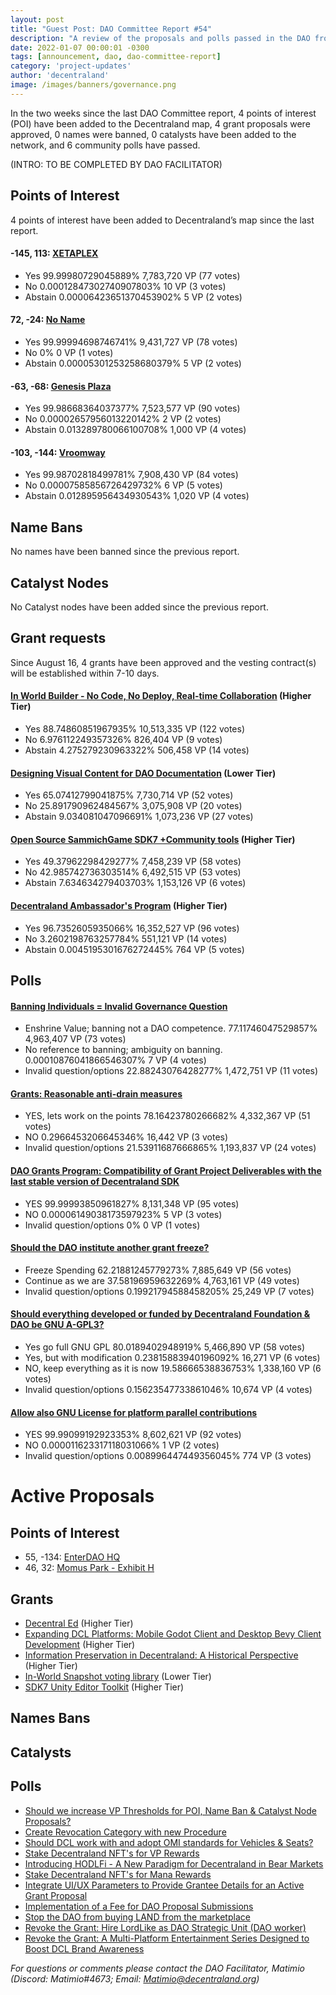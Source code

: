 ```yaml
---
layout: post
title: "Guest Post: DAO Committee Report #54"
description: "A review of the proposals and polls passed in the DAO from August 16 through August 31".
date: 2022-01-07 00:00:01 -0300
tags: [announcement, dao, dao-committee-report]
category: 'project-updates'
author: 'decentraland'
image: /images/banners/governance.png
---
```


In the two weeks since the last DAO Committee report, 4 points of interest (POI) have been added to the Decentraland map, 4 grant proposals were approved, 0 names were banned, 0 catalysts have been added to the network, and 6 community polls have passed.

(INTRO: TO BE COMPLETED BY DAO FACILITATOR)

## Points of Interest
4 points of interest have been added to Decentraland’s map since the last report.


#### -145, 113: [XETAPLEX](https://governance.decentraland.org/proposal/?id=baa7c2d0-415b-11ee-aa49-bbddd046ff94)

* Yes 99.99980729045889% 7,783,720 VP (77 votes)
* No 0.00012847302740907803% 10 VP (3 votes)
* Abstain 0.00006423651370453902% 5 VP (2 votes)


#### 72, -24: [No Name](https://governance.decentraland.org/proposal/?id=f51b4ab0-4136-11ee-aa49-bbddd046ff94)

* Yes 99.99994698746741% 9,431,727 VP (78 votes)
* No 0% 0 VP (1 votes)
* Abstain 0.00005301253258680379% 5 VP (2 votes)


#### -63, -68: [Genesis Plaza](https://governance.decentraland.org/proposal/?id=22336870-37a5-11ee-aec9-fb54fc0c7896)

* Yes 99.98668364037377% 7,523,577 VP (90 votes)
* No 0.00002657956013220142% 2 VP (2 votes)
* Abstain 0.013289780066100708% 1,000 VP (4 votes)


#### -103, -144: [Vroomway](https://governance.decentraland.org/proposal/?id=f8c68cb0-37a4-11ee-aec9-fb54fc0c7896)

* Yes 99.98702818499781% 7,908,430 VP (84 votes)
* No 0.00007585856726429732% 6 VP (5 votes)
* Abstain 0.012895956434930543% 1,020 VP (4 votes)


## Name Bans

No names have been banned since the previous report.

## Catalyst Nodes
No Catalyst nodes have been added since the previous report.


## Grant requests
Since August 16, 4 grants have been approved and the vesting contract(s) will be established within 7-10 days.


#### [In World Builder - No Code, No Deploy, Real-time Collaboration](https://governance.decentraland.org/proposal/?id=ca7784f0-3988-11ee-aec9-fb54fc0c7896) (Higher Tier)

* Yes 88.74860851967935% 10,513,335 VP (122 votes)
* No 6.976112249357326% 826,404 VP (9 votes)
* Abstain 4.275279230963322% 506,458 VP (14 votes)


#### [Designing Visual Content for DAO Documentation](https://governance.decentraland.org/proposal/?id=f5eda870-387b-11ee-aec9-fb54fc0c7896) (Lower Tier)

* Yes 65.07412799041875% 7,730,714 VP (52 votes)
* No 25.891790962484567% 3,075,908 VP (20 votes)
* Abstain 9.034081047096691% 1,073,236 VP (27 votes)


#### [Open Source SammichGame SDK7 +Community tools](https://governance.decentraland.org/proposal/?id=e7399950-35f7-11ee-be2d-676a2489bc16) (Higher Tier)

* Yes 49.37962298429277% 7,458,239 VP (58 votes)
* No 42.985742736303514% 6,492,515 VP (53 votes)
* Abstain 7.634634279403703% 1,153,126 VP (6 votes)


#### [Decentraland Ambassador&#39;s Program](https://governance.decentraland.org/proposal/?id=55a85fd0-3539-11ee-a39d-ef9ca9e669fd) (Higher Tier)

* Yes 96.7352605935066% 16,352,527 VP (96 votes)
* No 3.2602198763257784% 551,121 VP (14 votes)
* Abstain 0.0045195301676272445% 764 VP (5 votes)


## Polls

#### [Banning Individuals = Invalid Governance Question](https://governance.decentraland.org/proposal/?id=5783ce30-43ed-11ee-ab1f-97157a05bdec)

* Enshrine Value; banning not a DAO competence. 77.11746047529857% 4,963,407 VP (73 votes)
* No reference to banning; ambiguity on banning.  0.00010876041866546307% 7 VP (4 votes)
* Invalid question/options 22.88243076428277% 1,472,751 VP (11 votes)


#### [Grants: Reasonable anti-drain measures](https://governance.decentraland.org/proposal/?id=b293cd80-3ece-11ee-88e6-1fe6cb69ee51)

* YES, lets work on the points 78.16423780266682% 4,332,367 VP (51 votes)
* NO 0.2966453206645346% 16,442 VP (3 votes)
* Invalid question/options 21.53911687666865% 1,193,837 VP (24 votes)


#### [DAO Grants Program: Compatibility of Grant Project Deliverables with the last stable version of Decentraland SDK](https://governance.decentraland.org/proposal/?id=4bb8cec0-3e07-11ee-88e6-1fe6cb69ee51)

* YES 99.99993850961827% 8,131,348 VP (95 votes)
* NO 0.00006149038173597923% 5 VP (3 votes)
* Invalid question/options 0% 0 VP (1 votes)


#### [Should the DAO institute another grant freeze?](https://governance.decentraland.org/proposal/?id=cf71fa30-3d52-11ee-88e6-1fe6cb69ee51)

* Freeze Spending 62.21881245779273% 7,885,649 VP (56 votes)
* Continue as we are 37.58196959632269% 4,763,161 VP (49 votes)
* Invalid question/options 0.19921794588458205% 25,249 VP (7 votes)


#### [Should everything developed or funded by Decentraland Foundation &amp; DAO be GNU A-GPL3?](https://governance.decentraland.org/proposal/?id=0f7cee00-3cef-11ee-8a20-21bcd668e635)

* Yes go full GNU GPL 80.0189402948919% 5,466,890 VP (58 votes)
* Yes, but with modification 0.23815883940196092% 16,271 VP (6 votes)
* NO, keep everything as it is now 19.58666538836753% 1,338,160 VP (6 votes)
* Invalid question/options 0.15623547733861046% 10,674 VP (4 votes)


#### [Allow also GNU License for platform parallel contributions](https://governance.decentraland.org/proposal/?id=39af1900-39e3-11ee-aec9-fb54fc0c7896)

* YES 99.99099192923353% 8,602,621 VP (92 votes)
* NO 0.000011623317118031066% 1 VP (2 votes)
* Invalid question/options 0.008996447449356045% 774 VP (3 votes)



# Active Proposals

## Points of Interest

* 55, -134: [EnterDAO HQ](https://governance.decentraland.org/proposal/?id=68ac3510-4e3a-11ee-beb5-696f9c967b67)
* 46, 32: [Momus Park - Exhibit H](https://governance.decentraland.org/proposal/?id=7093ed20-4d4c-11ee-beb5-696f9c967b67)

## Grants

* [Decentral Ed](https://governance.decentraland.org/proposal/?id=cd96ea50-5066-11ee-92bb-e5ce9eee2c51) (Higher Tier)
* [Expanding DCL Platforms: Mobile Godot Client and Desktop Bevy Client Development](https://governance.decentraland.org/proposal/?id=5d65f080-4eab-11ee-8775-751cfef3aca1) (Higher Tier)
* [Information Preservation in Decentraland: A Historical Perspective](https://governance.decentraland.org/proposal/?id=1740a740-4db0-11ee-beb5-696f9c967b67) (Higher Tier)
* [In-World Snapshot voting library](https://governance.decentraland.org/proposal/?id=c96c3830-4d4c-11ee-beb5-696f9c967b67) (Lower Tier)
* [SDK7 Unity Editor Toolkit](https://governance.decentraland.org/proposal/?id=122c02b0-4b38-11ee-8dc1-47e81c0c49b1) (Higher Tier)

## Names Bans


## Catalysts


## Polls

* [Should we increase VP Thresholds for POI, Name Ban &amp; Catalyst Node Proposals?](https://governance.decentraland.org/proposal/?id=88d94370-5144-11ee-a817-7dc33a6da5df)
* [Create Revocation Category with new Procedure](https://governance.decentraland.org/proposal/?id=d67fbec0-5125-11ee-a817-7dc33a6da5df)
* [Should DCL work with and adopt OMI standards for Vehicles &amp; Seats?](https://governance.decentraland.org/proposal/?id=40a4fcd0-50f8-11ee-9f62-6f6b8dcdef9a)
* [Stake Decentraland NFT&#39;s for VP Rewards  ](https://governance.decentraland.org/proposal/?id=630c2760-500a-11ee-922a-436a6998cfc7)
* [Introducing HODLFi - A New Paradigm for Decentraland in Bear Markets](https://governance.decentraland.org/proposal/?id=f02ef2d0-4fce-11ee-922a-436a6998cfc7)
* [Stake Decentraland NFT&#39;s for Mana Rewards](https://governance.decentraland.org/proposal/?id=dd1f05a0-4fa5-11ee-922a-436a6998cfc7)
* [Integrate UI/UX Parameters to Provide Grantee Details for an Active Grant Proposal](https://governance.decentraland.org/proposal/?id=f07f2400-4f31-11ee-8775-751cfef3aca1)
* [Implementation of a Fee for DAO Proposal Submissions](https://governance.decentraland.org/proposal/?id=4b504800-4e65-11ee-8615-ffbfea7b0c2b)
* [Stop the DAO from buying LAND from the marketplace](https://governance.decentraland.org/proposal/?id=52043300-4dcf-11ee-beb5-696f9c967b67)
* [Revoke the Grant: Hire LordLike as DAO Strategic Unit (DAO worker)](https://governance.decentraland.org/proposal/?id=af3f4550-4db6-11ee-beb5-696f9c967b67)
* [Revoke the Grant: A Multi-Platform Entertainment Series Designed to Boost DCL Brand Awareness](https://governance.decentraland.org/proposal/?id=1a36d340-4da4-11ee-beb5-696f9c967b67)

*For questions or comments please contact the DAO Facilitator, Matimio (Discord: Matimio#4673; Email: [Matimio@decentraland.org](mailto:Matimio@decentraland.org))*